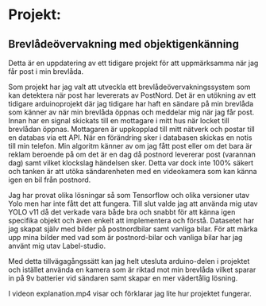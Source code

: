 <h1>Projekt:</h1> 
<h2>Brevlådeövervakning med objektigenkänning</h2>
Detta är en uppdatering av ett tidigare projekt för att uppmärksamma när jag får post i min brevlåda.

Som projekt har jag valt att utveckla ett brevlådeövervakningssystem som kan detektera när post har levererats av PostNord.
Det är en utökning av ett tidigare arduinoprojekt där jag tidigare har haft en sändare på min brevlåda som känner av när
min brevlåda öppnas och meddelar mig när jag får post. Innan har en signal skickats till en mottagare i mitt hus när locket
till brevlådan öppnas. Mottagaren är uppkopplad till mitt nätverk och postar till en databas via ett API.
När en förändring sker i databasen skickas en notis till min telefon. Min algoritm känner av om jag fått post eller om
det bara är reklam beroende på om det är en dag då postnord levererar post (varannan dag) samt vilket klockslag händelsen sker.
Detta var dock inte 100% säkert och tanken är att utöka sändarenheten med en videokamera som kan känna igen en bil från postnord.

Jag har provat olika lösningar så som Tensorflow och olika versioner utav Yolo men har inte fått det att fungera.
Till slut valde jag att använda mig utav YOLO v11 då det verkade vara både bra och snabbt för att känna igen specifika objekt och även enkelt att implementera
och förstå. Datasetet har jag skapat själv med bilder på postnordbilar samt vanliga bilar. För att märka upp mina bilder med vad som
är postnord-bilar och vanliga bilar har jag använt mig utav Label-studio.

Med detta tillvägagångssätt kan jag helt utesluta arduino-delen i projektet och istället använda en kamera som är riktad mot min brevlåda
vilket sparar in på 9v batterier vid sändaren samt skapar en mer vädertålig lösning.

I videon explanation.mp4 visar och förklarar jag lite hur projektet fungerar.
